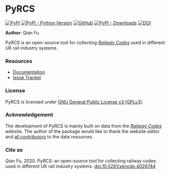 # PyRCS

[![PyPI](https://img.shields.io/pypi/v/pyrcs?color=important&label=PyPI)](https://pypi.org/project/pyrcs/)
[![PyPI - Python Version](https://img.shields.io/pypi/pyversions/pyrcs?color=informational&label=Python)](https://www.python.org/downloads/)
[![GitHub](https://img.shields.io/pypi/l/pyrcs?color=green&label=License)](https://github.com/mikeqfu/pyrcs/blob/master/LICENSE)
[![PyPI - Downloads](https://img.shields.io/pypi/dm/pyrcs?color=yellow&label=Downloads)](https://pypistats.org/packages/pyrcs)
[![DOI](https://zenodo.org/badge/92501006.svg)](https://zenodo.org/badge/latestdoi/92501006)

**Author**: Qian Fu

PyRCS is an open-source tool for collecting [*Railway Codes*](http://www.railwaycodes.org.uk/index.shtml) used in different UK rail industry systems.

### Resources

- [Documentation](https://pyrcs.readthedocs.io/en/latest/)
- [Issue Tracker](https://github.com/mikeqfu/pyrcs/issues)

### License

PyRCS is licensed under [GNU General Public License v3 (GPLv3)](https://github.com/mikeqfu/pyrcs/blob/master/LICENSE).

### Acknowledgement

The development of PyRCS is mainly built on data from the [*Railway Codes*](http://www.railwaycodes.org.uk/index.shtml) website. The author of the package would like to thank the website editor and [all contributors](http://www.railwaycodes.org.uk/misc/acknowledgements.shtm) to the data resources.

### Cite as

Qian Fu, 2020. PyRCS: an open-source tool for collecting railway codes used in different UK rail industry systems. [doi:10.5281/zenodo.4026744](https://doi.org/10.5281/zenodo.4026744)
